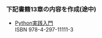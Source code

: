 ### 下記書籍13章の内容を作成(途中)

- [Python実践入門](https://gihyo.jp/book/2020/978-4-297-11111-3)
<br>ISBN 978-4-297-11111-3
